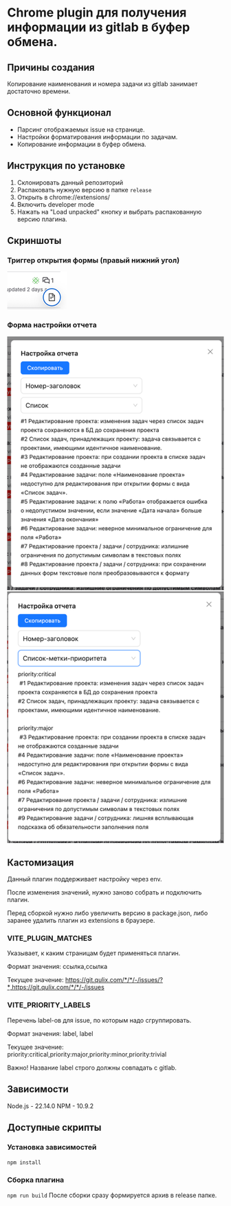 # Chrome plugin для получения информации из gitlab в буфер обмена.

## Причины создания

Копирование наименования и номера задачи из gitlab занимает достаточно времени.

## Основной функционал

- Парсинг отображаемых issue на странице.
- Настройки форматирования информации по задачам.
- Копирование информации в буфер обмена.

## Инструкция по установке

1) Склонировать данный репозиторий
2) Распаковать нужную версию в папке `release`
3) Открыть в chrome://extensions/
4) Включить developer mode 
5) Нажать на "Load unpacked" кнопку и выбрать распакованную версию плагина.

## Скриншоты

### Триггер открытия формы (правый нижний угол)
![img.png](screenshots/trigger-button.png)

### Форма настройки отчета
![img.png](screenshots/report-builder.png)
![img.png](screenshots/img.png)


## Кастомизация

Данный плагин поддерживает настройку через env.

После изменения значений, нужно заново собрать и подключить плагин.

Перед сборкой нужно либо увеличить версию в package.json, либо заранее удалить плагин из extensions в браузере.

### VITE_PLUGIN_MATCHES
Указывает, к каким страницам будет применяться плагин.

Формат значения: ссылка,ссылка

Текущее значение: https://git.qulix.com/*/*/-/issues/?*,https://git.qulix.com/*/*/-/issues

### VITE_PRIORITY_LABELS
Перечень label-ов для issue, по которым надо сгруппировать.

Формат значения: label, label

Текущее значение: priority:critical,priority:major,priority:minor,priority:trivial

Важно!
Название label строго должны совпадать с gitlab. 

## Зависимости

Node.js - 22.14.0
NPM - 10.9.2

## Доступные скрипты

### Установка зависимостей
``
npm install
``

### Сборка плагина
``
npm run build
``
После сборки сразу формируется архив в release папке.